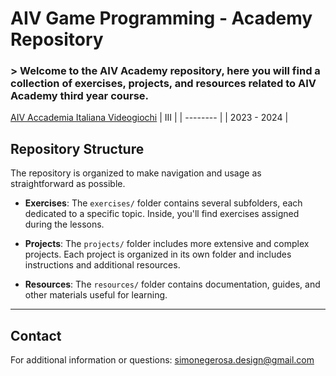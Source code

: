 
# AIV Game Programming - Academy Repository

### > Welcome to the AIV Academy repository, here you will find a collection of exercises, projects, and resources related to AIV Academy third year course.
[AIV Accademia Italiana Videogiochi](https://www.aiv01.it/corsi/programmazione/)
|    III      | 
| --------    | 
| 2023 - 2024  | 
## Repository Structure


The repository is organized to make navigation and usage as straightforward as possible.

- **Exercises**: The `exercises/` folder contains several subfolders, each dedicated to a specific topic. Inside, you'll find exercises assigned during the lessons.

- **Projects**: The `projects/` folder includes more extensive and complex projects. Each project is organized in its own folder and includes instructions and additional resources.

- **Resources**: The `resources/` folder contains documentation, guides, and other materials useful for learning.

---
## Contact

For additional information or questions: simonegerosa.design@gmail.com


